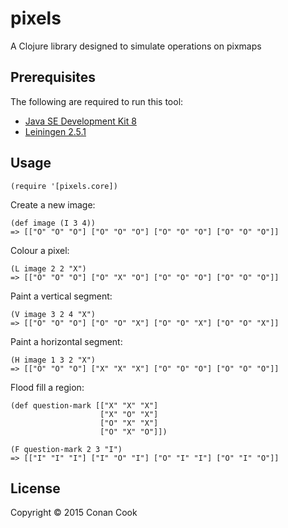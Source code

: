 # pixels

A Clojure library designed to simulate operations on pixmaps

## Prerequisites

The following are required to run this tool:

* [Java SE Development Kit 8](http://www.oracle.com/technetwork/java/javase/downloads/jdk8-downloads-2133151.html)
* [Leiningen 2.5.1](http://leiningen.org/)

## Usage

    (require '[pixels.core])
    
Create a new image:

    (def image (I 3 4))
    => [["O" "O" "O"] ["O" "O" "O"] ["O" "O" "O"] ["O" "O" "O"]]
    
Colour a pixel:
 
    (L image 2 2 "X")
    => [["O" "O" "O"] ["O" "X" "O"] ["O" "O" "O"] ["O" "O" "O"]]
    
Paint a vertical segment:

    (V image 3 2 4 "X")
    => [["O" "O" "O"] ["O" "O" "X"] ["O" "O" "X"] ["O" "O" "X"]] 
    
Paint a horizontal segment:

    (H image 1 3 2 "X")
    => [["O" "O" "O"] ["X" "X" "X"] ["O" "O" "O"] ["O" "O" "O"]]
    
Flood fill a region:

    (def question-mark [["X" "X" "X"]
                        ["X" "O" "X"]
                        ["O" "X" "X"]
                        ["O" "X" "O"]])
                        
    (F question-mark 2 3 "I")
    => [["I" "I" "I"] ["I" "O" "I"] ["O" "I" "I"] ["O" "I" "O"]]

## License

Copyright © 2015 Conan Cook
